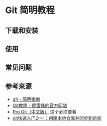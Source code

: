 # Git 简明教程

## 下载和安装


## 使用


## 常见问题

## 参考来源
- [git - 简明指南](http://rogerdudler.github.io/git-guide/index.zh.html)
- [Git教程 - 廖雪峰的官方网站](https://www.liaoxuefeng.com/wiki/0013739516305929606dd18361248578c67b8067c8c017b000)
- [Pro Git（中文版）](https://git.oschina.net/progit/)
这个必须要看
- [git快速入门之一：创建本地仓库并同步到远程](http://www.yanyaozhen.com/archives/38/)